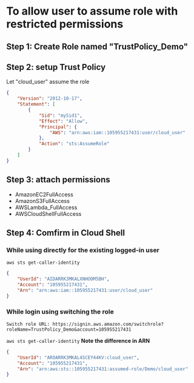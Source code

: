 # To allow user to assume role with restricted permissions

## Step 1: Create Role named "TrustPolicy_Demo"
## Step 2: setup Trust Policy
Let "cloud_user" assume the role
```json
{
    "Version": "2012-10-17",
    "Statement": [
        {
            "Sid": "mySid1",
            "Effect": "Allow",
            "Principal": {
                "AWS": "arn:aws:iam::105955217431:user/cloud_user"
            },
            "Action": "sts:AssumeRole"
        }
    ]
}
```
## Step 3: attach permissions
   - AmazonEC2FullAccess
   - AmazonS3FullAccess
   - AWSLambda_FullAccess
   - AWSCloudShellFullAccess
## Step 4: Comfirm in Cloud Shell
### While using directly for the existing logged-in user
```aws sts get-caller-identity```
```json
{
    "UserId": "AIDARRK3MKALXNHOOM5BH",
    "Account": "105955217431",
    "Arn": "arn:aws:iam::105955217431:user/cloud_user"
}
```
### While login using switching the role
    Switch role URL: https://signin.aws.amazon.com/switchrole?roleName=TrustPolicy_Demo&account=105955217431
```aws sts get-caller-identity```
**Note the difference in ARN**
```json
{
    "UserId": "AROARRK3MKAL4SCEY44KV:cloud_user",
    "Account": "105955217431",
    "Arn": "arn:aws:sts::105955217431:assumed-role/Demo/cloud_user"
}
```
